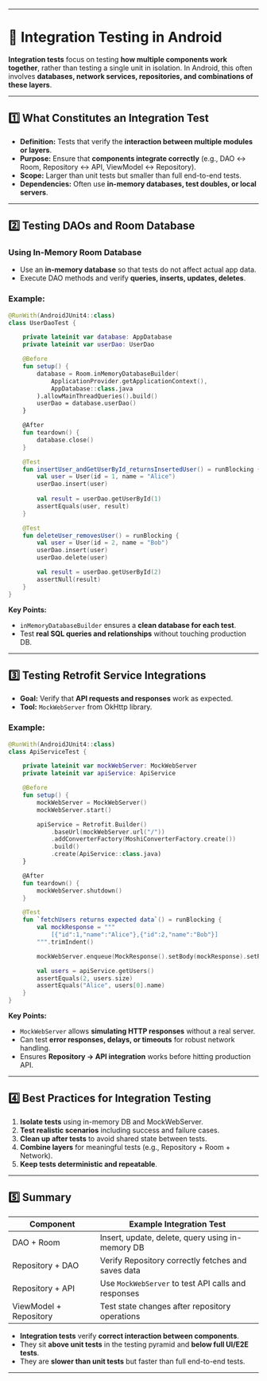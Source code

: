 
---

# 🔗 Integration Testing in Android

**Integration tests** focus on testing **how multiple components work together**, rather than testing a single unit in isolation. In Android, this often involves **databases, network services, repositories, and combinations of these layers**.

---

## 1️⃣ What Constitutes an Integration Test

* **Definition:** Tests that verify the **interaction between multiple modules or layers**.
* **Purpose:** Ensure that **components integrate correctly** (e.g., DAO ↔ Room, Repository ↔ API, ViewModel ↔ Repository).
* **Scope:** Larger than unit tests but smaller than full end-to-end tests.
* **Dependencies:** Often use **in-memory databases, test doubles, or local servers**.

---

## 2️⃣ Testing DAOs and Room Database

### Using In-Memory Room Database

* Use an **in-memory database** so that tests do not affect actual app data.
* Execute DAO methods and verify **queries, inserts, updates, deletes**.

### Example:

```kotlin
@RunWith(AndroidJUnit4::class)
class UserDaoTest {

    private lateinit var database: AppDatabase
    private lateinit var userDao: UserDao

    @Before
    fun setup() {
        database = Room.inMemoryDatabaseBuilder(
            ApplicationProvider.getApplicationContext(),
            AppDatabase::class.java
        ).allowMainThreadQueries().build()
        userDao = database.userDao()
    }

    @After
    fun teardown() {
        database.close()
    }

    @Test
    fun insertUser_andGetUserById_returnsInsertedUser() = runBlocking {
        val user = User(id = 1, name = "Alice")
        userDao.insert(user)
        
        val result = userDao.getUserById(1)
        assertEquals(user, result)
    }

    @Test
    fun deleteUser_removesUser() = runBlocking {
        val user = User(id = 2, name = "Bob")
        userDao.insert(user)
        userDao.delete(user)

        val result = userDao.getUserById(2)
        assertNull(result)
    }
}
```

**Key Points:**

* `inMemoryDatabaseBuilder` ensures a **clean database for each test**.
* Test **real SQL queries and relationships** without touching production DB.

---

## 3️⃣ Testing Retrofit Service Integrations

* **Goal:** Verify that **API requests and responses** work as expected.
* **Tool:** `MockWebServer` from OkHttp library.

### Example:

```kotlin
@RunWith(AndroidJUnit4::class)
class ApiServiceTest {

    private lateinit var mockWebServer: MockWebServer
    private lateinit var apiService: ApiService

    @Before
    fun setup() {
        mockWebServer = MockWebServer()
        mockWebServer.start()

        apiService = Retrofit.Builder()
            .baseUrl(mockWebServer.url("/"))
            .addConverterFactory(MoshiConverterFactory.create())
            .build()
            .create(ApiService::class.java)
    }

    @After
    fun teardown() {
        mockWebServer.shutdown()
    }

    @Test
    fun `fetchUsers returns expected data`() = runBlocking {
        val mockResponse = """
            [{"id":1,"name":"Alice"},{"id":2,"name":"Bob"}]
        """.trimIndent()

        mockWebServer.enqueue(MockResponse().setBody(mockResponse).setResponseCode(200))

        val users = apiService.getUsers()
        assertEquals(2, users.size)
        assertEquals("Alice", users[0].name)
    }
}
```

**Key Points:**

* `MockWebServer` allows **simulating HTTP responses** without a real server.
* Can test **error responses, delays, or timeouts** for robust network handling.
* Ensures **Repository → API integration** works before hitting production API.

---

## 4️⃣ Best Practices for Integration Testing

1. **Isolate tests** using in-memory DB and MockWebServer.
2. **Test realistic scenarios** including success and failure cases.
3. **Clean up after tests** to avoid shared state between tests.
4. **Combine layers** for meaningful tests (e.g., Repository + Room + Network).
5. **Keep tests deterministic and repeatable**.

---

## 5️⃣ Summary

| Component              | Example Integration Test                            |
| ---------------------- | --------------------------------------------------- |
| DAO + Room             | Insert, update, delete, query using in-memory DB    |
| Repository + DAO       | Verify Repository correctly fetches and saves data  |
| Repository + API       | Use `MockWebServer` to test API calls and responses |
| ViewModel + Repository | Test state changes after repository operations      |

* **Integration tests** verify **correct interaction between components**.
* They sit **above unit tests** in the testing pyramid and **below full UI/E2E tests**.
* They are **slower than unit tests** but faster than full end-to-end tests.

---

